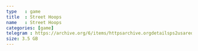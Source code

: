 ```yaml
---
type   : game
title  : Street Hoops
name   : Street Hoops
categories: [game]
telegram : https://archive.org/6/items/httpsarchive.orgdetailsps2usaredump3/Street%20Hoops.7z
size: 3.5 GB
---
```




